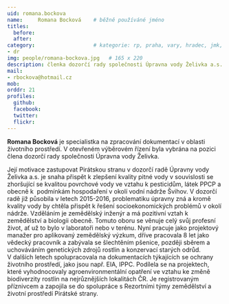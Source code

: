 ```yaml
---
uid: romana.bockova
name:     Romana Bocková  	# běžně používáné jméno
titles:
  before: 
  after: 
category:                 	# kategorie: rp, praha, vary, hradec, jmk, senat
- dr
img: people/romana-bockova.jpg   # 165 x 220
description: členka dozorčí rady společnosti Úpravna vody Želivka a.s.     	# kratký popis, max 160 znaků
mail:
- rbockova@hotmail.cz
mob:
orddr: 21
profiles:
  github:       
  facebook:    
  twitter: 		  
  flickr:		  
---
```


**Romana Bocková** je specialistka na zpracování dokumentací v oblasti životního prostředí. V otevřeném výběrovém řízení byla vybrána na pozici člena dozorčí rady společnosti Úpravna vody Želivka.

Její motivace zastupovat Pirátskou stranu v dozorčí radě Úpravny vody Želivka a.s. je snaha přispět k zlepšení kvality pitné vody v souvislosti se zhoršující se kvalitou povrchové vody ve vztahu k pesticidům, látek PPCP a obecně k  podmínkám hospodaření v okolí vodní nádrže Švihov. V dozorčí radě již působila v letech 2015-2016, problematiku úpravny zná a kromě kvality vody by chtěla přispět k řešení socioekonomických problémů v okolí nádrže. Vzděláním je zemědělský inženýr a má pozitivní vztah k zemědělství a biologii obecně. Tomuto oboru se věnuje celý svůj profesní život, ať už to bylo
v laboratoři nebo v terénu. Nyní pracuje jako projektový manažer pro aplikovaný zemědělský výzkum, dříve pracovala 8 let jako vědecký pracovník a zabývala se šlechtěním pšenice, později sběrem a uchováváním genetických zdrojů rostlin a konzervací starých odrůd. V dalších letech spolupracovala na dokumentacích týkajících se ochrany životního prostředí, jako jsou např. EIA, IPPC. Podílela se na projektech, které vyhodnocovaly agroenvironmentální opatření ve vztahu ke změně biodiverzity rostlin na nejrůznějších lokalitách ČR. Je registrovaným příznivcem a zapojila se do spolupráce s Rezortními týmy zemědělství a životní prostředí Pirátské strany.

